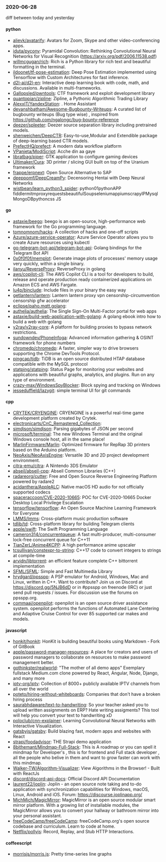 ### 2020-06-28
diff between today and yesterday

#### python
* [alievk/avatarify](https://github.com/alievk/avatarify): Avatars for Zoom, Skype and other video-conferencing apps.
* [iduta/pyconv](https://github.com/iduta/pyconv): Pyramidal Convolution: Rethinking Convolutional Neural Networks for Visual Recognition (https://arxiv.org/pdf/2006.11538.pdf)
* [willmcgugan/rich](https://github.com/willmcgugan/rich): Rich is a Python library for rich text and beautiful formatting in the terminal.
* [ildoonet/tf-pose-estimation](https://github.com/ildoonet/tf-pose-estimation): Deep Pose Estimation implemented using Tensorflow with Custom Architectures for fast inference.
* [d2l-ai/d2l-en](https://github.com/d2l-ai/d2l-en): Interactive deep learning book with code, math, and discussions. Available in multi-frameworks.
* [Gallopsled/pwntools](https://github.com/Gallopsled/pwntools): CTF framework and exploit development library
* [quantopian/zipline](https://github.com/quantopian/zipline): Zipline, a Pythonic Algorithmic Trading Library
* [AlexxIT/YandexStation](https://github.com/AlexxIT/YandexStation):  .       Home Assistant
* [devanshbatham/Awesome-Bugbounty-Writeups](https://github.com/devanshbatham/Awesome-Bugbounty-Writeups): A curated list of bugbounty writeups (Bug type wise) , inspired from https://github.com/ngalongc/bug-bounty-reference
* [deezer/spleeter](https://github.com/deezer/spleeter): Deezer source separation library including pretrained models.
* [shenweichen/DeepCTR](https://github.com/shenweichen/DeepCTR): Easy-to-use,Modular and Extendible package of deep-learning based CTR models.
* [PrefectHQ/prefect](https://github.com/PrefectHQ/prefect): A modern data workflow platform
* [VPanjeta/ModiScript](https://github.com/VPanjeta/ModiScript): Acche din aa gaye
* [libratbag/piper](https://github.com/libratbag/piper): GTK application to configure gaming devices
* [Ultimaker/Cura](https://github.com/Ultimaker/Cura): 3D printer / slicing GUI built on top of the Uranium framework
* [frappe/erpnext](https://github.com/frappe/erpnext): Open Source Alternative to SAP
* [deeppomf/DeepCreamPy](https://github.com/deeppomf/DeepCreamPy): Decensoring Hentai with Deep Neural Networks
* [wistbean/learn_python3_spider](https://github.com/wistbean/learn_python3_spider): python01pythonAPP fiddlermitmproxyrequestsbeautifulSoupseleniumappiumscrapyIPMysqlMongoDBpythoncss JS

#### go
* [astaxie/beego](https://github.com/astaxie/beego): beego is an open-source, high-performance web framework for the Go programming language.
* [tomnomnom/hacks](https://github.com/tomnomnom/hacks): A collection of hacks and one-off scripts
* [Azure/azure-service-operator](https://github.com/Azure/azure-service-operator): Azure Service Operator allows you to create Azure resources using kubectl
* [go-telegram-bot-api/telegram-bot-api](https://github.com/go-telegram-bot-api/telegram-bot-api): Golang bindings for the Telegram Bot API
* [0x0f0f0f/memplot](https://github.com/0x0f0f0f/memplot): Generate image plots of processes' memory usage very quickly, within a single binary.
* [ilanyu/ReverseProxy](https://github.com/ilanyu/ReverseProxy): ReverseProxy in golang
* [aws/copilot-cli](https://github.com/aws/copilot-cli): The AWS Copilot CLI is a tool for developers to build, release and operate production ready containerized applications on Amazon ECS and AWS Fargate.
* [lu4p/binclude](https://github.com/lu4p/binclude): Include files in your binary the easy way
* [getlantern/lantern](https://github.com/getlantern/lantern): Lantern         lantern proxy vpn censorship-circumvention censorship gfw accelerator
* [eclipse/paho.mqtt.golang](https://github.com/eclipse/paho.mqtt.golang): 
* [authelia/authelia](https://github.com/authelia/authelia): The Single Sign-On Multi-Factor portal for web apps
* [astaxie/build-web-application-with-golang](https://github.com/astaxie/build-web-application-with-golang): A golang ebook intro how to build a web with golang
* [v2ray/v2ray-core](https://github.com/v2ray/v2ray-core): A platform for building proxies to bypass network restrictions.
* [sundowndev/PhoneInfoga](https://github.com/sundowndev/PhoneInfoga): Advanced information gathering & OSINT framework for phone numbers
* [chromedp/chromedp](https://github.com/chromedp/chromedp): A faster, simpler way to drive browsers supporting the Chrome DevTools Protocol.
* [pingcap/tidb](https://github.com/pingcap/tidb): TiDB is an open source distributed HTAP database compatible with the MySQL protocol
* [statping/statping](https://github.com/statping/statping): Status Page for monitoring your websites and applications with beautiful graphs, analytics, and plugins. Run on any type of environment.
* [crazy-max/WindowsSpyBlocker](https://github.com/crazy-max/WindowsSpyBlocker):  Block spying and tracking on Windows
* [jesseduffield/lazygit](https://github.com/jesseduffield/lazygit): simple terminal UI for git commands

#### cpp
* [CRYTEK/CRYENGINE](https://github.com/CRYTEK/CRYENGINE): CRYENGINE is a powerful real-time game development platform created by Crytek.
* [electronicarts/CnC_Remastered_Collection](https://github.com/electronicarts/CnC_Remastered_Collection): 
* [simdjson/simdjson](https://github.com/simdjson/simdjson): Parsing gigabytes of JSON per second
* [microsoft/terminal](https://github.com/microsoft/terminal): The new Windows Terminal and the original Windows console host, all in the same place!
* [MarlinFirmware/Marlin](https://github.com/MarlinFirmware/Marlin): Optimized firmware for RepRap 3D printers based on the Arduino platform.
* [NeoAxis/NeoAxisEngine](https://github.com/NeoAxis/NeoAxisEngine): Versatile 3D and 2D project development environment.
* [citra-emu/citra](https://github.com/citra-emu/citra): A Nintendo 3DS Emulator
* [abseil/abseil-cpp](https://github.com/abseil/abseil-cpp): Abseil Common Libraries (C++)
* [radareorg/cutter](https://github.com/radareorg/cutter): Free and Open Source Reverse Engineering Platform powered by radare2
* [acidanthera/AppleALC](https://github.com/acidanthera/AppleALC): Native macOS HD audio for not officially supported codecs
* [spaceraccoon/CVE-2020-10665](https://github.com/spaceraccoon/CVE-2020-10665): POC for CVE-2020-10665 Docker Desktop Local Privilege Escalation
* [tensorflow/tensorflow](https://github.com/tensorflow/tensorflow): An Open Source Machine Learning Framework for Everyone
* [LMMS/lmms](https://github.com/LMMS/lmms): Cross-platform music production software
* [tdlib/td](https://github.com/tdlib/td): Cross-platform library for building Telegram clients
* [apple/swift](https://github.com/apple/swift): The Swift Programming Language
* [cameron314/concurrentqueue](https://github.com/cameron314/concurrentqueue): A fast multi-producer, multi-consumer lock-free concurrent queue for C++11
* [TianZerL/Anime4KCPP](https://github.com/TianZerL/Anime4KCPP): A high performance anime upscaler
* [tcsullivan/constexpr-to-string](https://github.com/tcsullivan/constexpr-to-string): C++17 code to convert integers to strings at compile-time
* [arvidn/libtorrent](https://github.com/arvidn/libtorrent): an efficient feature complete C++ bittorrent implementation
* [SFML/SFML](https://github.com/SFML/SFML): Simple and Fast Multimedia Library
* [hrydgard/ppsspp](https://github.com/hrydgard/ppsspp): A PSP emulator for Android, Windows, Mac and Linux, written in C++. Want to contribute? Join us on Discord at https://discord.gg/5NJB6dD or in #ppsspp on freenode (IRC) or just send pull requests / issues. For discussion use the forums on ppsspp.org.
* [commaai/openpilot](https://github.com/commaai/openpilot): openpilot is an open source driver assistance system. openpilot performs the functions of Automated Lane Centering and Adaptive Cruise Control for over 85 supported car makes and models.

#### javascript
* [honkit/honkit](https://github.com/honkit/honkit):  HonKit is building beautiful books using Markdown - Fork of GitBook
* [apple/password-manager-resources](https://github.com/apple/password-manager-resources): A place for creators and users of password managers to collaborate on resources to make password management better.
* [gothinkster/realworld](https://github.com/gothinkster/realworld): "The mother of all demo apps"  Exemplary fullstack Medium.com clone powered by React, Angular, Node, Django, and many more 
* [iptv-org/iptv](https://github.com/iptv-org/iptv): Collection of 8000+ publicly available IPTV channels from all over the world
* [poteto/hiring-without-whiteboards](https://github.com/poteto/hiring-without-whiteboards):  Companies that don't have a broken hiring process
* [saurabhdaware/text-to-handwriting](https://github.com/saurabhdaware/text-to-handwriting): So your teacher asked you to upload written assignments on ERP? Hate writing assigments? This tool will help you convert your text to handwriting xD
* [poloclub/cnn-explainer](https://github.com/poloclub/cnn-explainer): Learning Convolutional Neural Networks with Interactive Visualization.
* [gatsbyjs/gatsby](https://github.com/gatsbyjs/gatsby): Build blazing fast, modern apps and websites with React
* [strapi/foodadvisor](https://github.com/strapi/foodadvisor):  THE Strapi demo application
* [8bithemant/Mindmap-Full-Stack](https://github.com/8bithemant/Mindmap-Full-Stack): This is A roadmap or you can spell it mindmap for Developer's , this is for frontend and Full stack developer , all the people who belive in them and want to grow faster can work with this mindmap.
* [Walker-TW/Algorithm-Visualizer](https://github.com/Walker-TW/Algorithm-Visualizer): View Algorithms in the Browser! - Built with ReactJs
* [discord/discord-api-docs](https://github.com/discord/discord-api-docs): Official Discord API Documentation
* [laurent22/joplin](https://github.com/laurent22/joplin): Joplin - an open source note taking and to-do application with synchronization capabilities for Windows, macOS, Linux, Android and iOS. Forum: https://discourse.joplinapp.org/
* [MichMich/MagicMirror](https://github.com/MichMich/MagicMirror): MagicMirror is an open source modular smart mirror platform. With a growing list of installable modules, the MagicMirror allows you to convert your hallway or bathroom mirror into your personal assistant.
* [freeCodeCamp/freeCodeCamp](https://github.com/freeCodeCamp/freeCodeCamp): freeCodeCamp.org's open source codebase and curriculum. Learn to code at home.
* [Netflix/pollyjs](https://github.com/Netflix/pollyjs): Record, Replay, and Stub HTTP Interactions.

#### coffeescript
* [morrisjs/morris.js](https://github.com/morrisjs/morris.js): Pretty time-series line graphs
